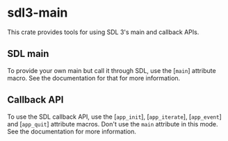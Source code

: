 # sdl3-main

This crate provides tools for using SDL 3's main and callback APIs.

## SDL main

To provide your own main but call it through SDL, use the [`main`] attribute macro.
See the documentation for that for more information.

## Callback API

To use the SDL callback API, use the [`app_init`], [`app_iterate`], [`app_event`] and
[`app_quit`] attribute macros. Don't use the `main` attribute in this mode.
See the documentation for more information.
